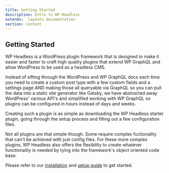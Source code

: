 ```yaml
---
title: Getting Started
description: Intro to WP Headless
extends: _layouts.documentation
section: content
---
```


## Getting Started

WP Headless is a WordPress plugin framework that is designed to make it easier and faster to craft high quality plugins that extend WP GraphQL and allow WordPress to be used as a headless CMS.

Instead of sifting through the WordPress and WP GraphQL docs each time you need to create a custom post type with a few custom fields and a settings page AND making those all queryable via GraphQL so you can pull the data into a static site generator like Gatsby, we have abstracted away WordPress' various API's and simplified working with WP GraphQL so plugins can be configured in hours instead of days and weeks.

Creating such a plugin is as simple as downloading the WP Headless starter plugin, going through the setup process and filling out a few configuration files.

Not all plugins are that simple though. Some require complex fuctionality that can't be achieved with just config files. For these more complex plugins, WP Headless also offers the flexibility to create whatever functionality is needed by tying into the framework's object oriented code base.

Please refer to our [installation](/docs/installation) and [setup guide](/docs/setup) to get started.
